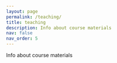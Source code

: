 ```yaml
---
layout: page
permalink: /teaching/
title: teaching
description: Info about course materials
nav: false
nav_order: 5
---
```


Info about course materials
